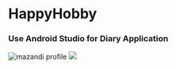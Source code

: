 # HappyHobby

### Use Android Studio for Diary Application

![mazandi profile](http://mazandi.herokuapp.com/api?handle={handle}&theme=warm)
<img src="http://mazandi.herokuapp.com/api?handle={handle}&theme=warm"/>
